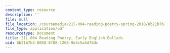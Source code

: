 ```yaml
---
content_type: resource
description: ''
file: null
file_location: /coursemedia/21l-004-reading-poetry-spring-2018/6b21b7b200588f8812689e4c5a4d76dc_MIT21L_004S18_ballads.pdf
file_type: application/pdf
resourcetype: Document
title: 21L.004 Reading Poetry, Early English Ballads
uid: 6b21b7b2-0058-8f88-1268-9e4c5a4d76dc
---
```

